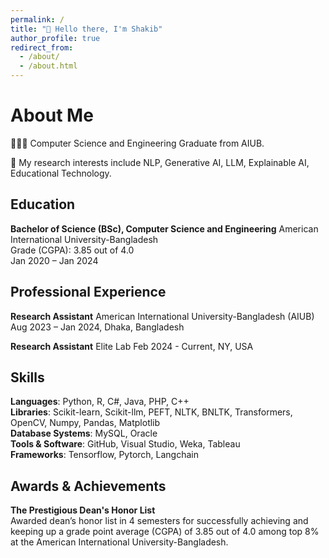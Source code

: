 ```yaml
---
permalink: /
title: "👋 Hello there, I'm Shakib"
author_profile: true
redirect_from:
  - /about/
  - /about.html
---
```


# About Me

🧑🏻‍🎓 Computer Science and Engineering Graduate from AIUB.

🔬 My research interests include NLP, Generative AI, LLM, Explainable AI, Educational Technology.

## Education

**Bachelor of Science (BSc), Computer Science and Engineering**
American International University-Bangladesh  
Grade (CGPA): 3.85 out of 4.0  
Jan 2020 – Jan 2024

## Professional Experience

**Research Assistant**
American International University-Bangladesh (AIUB)  
Aug 2023 – Jan 2024, Dhaka, Bangladesh

**Research Assistant**
Elite Lab
Feb 2024 - Current, NY, USA

## Skills

**Languages**: Python, R, C#, Java, PHP, C++  
**Libraries**: Scikit-learn, Scikit-llm, PEFT, NLTK, BNLTK, Transformers, OpenCV, Numpy, Pandas, Matplotlib  
**Database Systems**: MySQL, Oracle  
**Tools & Software**: GitHub, Visual Studio, Weka, Tableau  
**Frameworks**: Tensorflow, Pytorch, Langchain

## Awards & Achievements

**The Prestigious Dean's Honor List**  
Awarded dean’s honor list in 4 semesters for successfully achieving and keeping up a grade point average (CGPA) of 3.85 out of 4.0 among top 8% at the American International University-Bangladesh.

